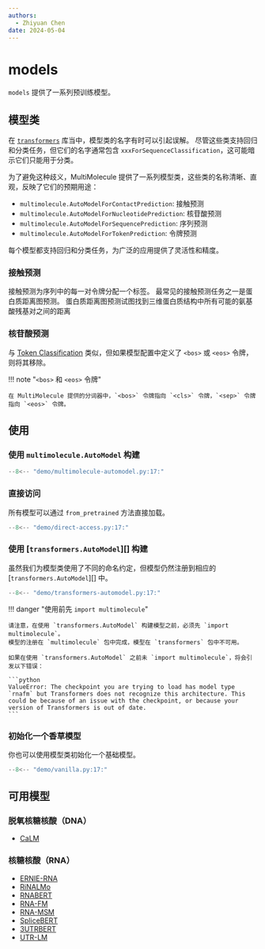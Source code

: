 ```yaml
---
authors:
  - Zhiyuan Chen
date: 2024-05-04
---
```


# models

`models` 提供了一系列预训练模型。

## 模型类

在 [`transformers`](https://huggingface.co/docs/transformers/en/tasks/sequence_classification) 库当中，模型类的名字有时可以引起误解。
尽管这些类支持回归和分类任务，但它们的名字通常包含 `xxxForSequenceClassification`，这可能暗示它们只能用于分类。

为了避免这种歧义，MultiMolecule 提供了一系列模型类，这些类的名称清晰、直观，反映了它们的预期用途：

- `multimolecule.AutoModelForContactPrediction`: 接触预测
- `multimolecule.AutoModelForNucleotidePrediction`: 核苷酸预测
- `multimolecule.AutoModelForSequencePrediction`: 序列预测
- `multimolecule.AutoModelForTokenPrediction`: 令牌预测

每个模型都支持回归和分类任务，为广泛的应用提供了灵活性和精度。

### 接触预测

接触预测为序列中的每一对令牌分配一个标签。
最常见的接触预测任务之一是蛋白质距离图预测。
蛋白质距离图预测试图找到三维蛋白质结构中所有可能的氨基酸残基对之间的距离

### 核苷酸预测

与 [Token Classification](https://huggingface.co/docs/transformers/en/tasks/token_classification) 类似，但如果模型配置中定义了 `<bos>` 或 `<eos>` 令牌，则将其移除。

!!! note "`<bos>` 和 `<eos>` 令牌"

    在 MultiMolecule 提供的分词器中，`<bos>` 令牌指向 `<cls>` 令牌，`<sep>` 令牌指向 `<eos>` 令牌。

## 使用

### 使用 `multimolecule.AutoModel` 构建

```python
--8<-- "demo/multimolecule-automodel.py:17:"
```

### 直接访问

所有模型可以通过 `from_pretrained` 方法直接加载。

```python
--8<-- "demo/direct-access.py:17:"
```

### 使用 [`transformers.AutoModel`][] 构建

虽然我们为模型类使用了不同的命名约定，但模型仍然注册到相应的 [`transformers.AutoModel`][] 中。

```python
--8<-- "demo/transformers-automodel.py:17:"
```

!!! danger "使用前先 `import multimolecule`"

    请注意，在使用 `transformers.AutoModel` 构建模型之前，必须先 `import multimolecule`。
    模型的注册在 `multimolecule` 包中完成，模型在 `transformers` 包中不可用。

    如果在使用 `transformers.AutoModel` 之前未 `import multimolecule`，将会引发以下错误：

    ```python
    ValueError: The checkpoint you are trying to load has model type `rnafm` but Transformers does not recognize this architecture. This could be because of an issue with the checkpoint, or because your version of Transformers is out of date.
    ```

### 初始化一个香草模型

你也可以使用模型类初始化一个基础模型。

```python
--8<-- "demo/vanilla.py:17:"
```

## 可用模型

### 脱氧核糖核酸（DNA）

- [CaLM](models/calm.md)

### 核糖核酸（RNA）

- [ERNIE-RNA](models/ernierna.md)
- [RiNALMo](models/rinalmo.md)
- [RNABERT](models/rnabert.md)
- [RNA-FM](models/rnafm.md)
- [RNA-MSM](models/rnamsm.md)
- [SpliceBERT](models/splicebert.md)
- [3UTRBERT](models/utrbert.md)
- [UTR-LM](models/utrlm.md)
